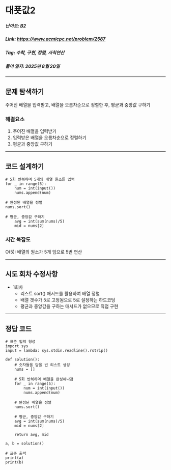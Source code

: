 # 대푯값2
##### 난이도: ***B2***
##### Link: https://www.acmicpc.net/problem/2587
##### Tag:  수학, 구현, 정렬, 사칙연산
##### 풀이 일자: 2025년 8월 20일
***
## 문제 탐색하기
주어진 배열을 입력받고,
배열을 오름차순으로 정렬한 후,
평균과 중앙값 구하기
### 해결요소
1. 주어진 배열을 입력받기
2. 입력받은 배열을 오름차순으로 정렬하기
3. 평균과 중앙값 구하기
***
## 코드 설계하기
```
# 5회 반복하며 5개의 배열 원소를 입력
for _ in range(5):
    num = int(input())
    nums.append(num)

# 완성된 배열을 정렬
nums.sort()

# 평균, 중앙값 구하기
    avg = int(sum(nums)/5)
    mid = nums[2]
```
### 시간 복잡도
O(5): 배열의 원소가 5개 임으로 5번 연산

***
## 시도 회차 수정사항

- 1회차
	- 리스트 sort() 매서드를 활용하여 배열 정렬
    - 배열 갯수가 5로 고정됨으로 5로 설정하는 하드코딩
    - 평균과 중앙값을 구하는 매서드가 없으므로 직접 구현
***
## 정답 코드
```
# 표준 입력 형성
import sys
input = lambda: sys.stdin.readline().rstrip()

def solution():
    # 숫자들을 담을 빈 리스트 생성
    nums = []

    # 5회 반복하며 배열을 완성해나감
    for _ in range(5):
        num = int(input())
        nums.append(num)

    # 완성된 배열을 정렬
    nums.sort()

    # 평균, 중앙값 구하기
    avg = int(sum(nums)/5)
    mid = nums[2]

    return avg, mid

a, b = solution()

# 표준 출력
print(a)
print(b)
```